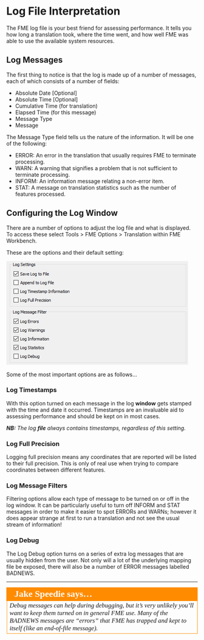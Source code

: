 # Log File Interpretation

The FME log file is your best friend for assessing performance. It tells you how long a translation took, where the time went, and how well FME was able to use the available system resources.

## Log Messages ##

The first thing to notice is that the log is made up of a number of messages, each of which consists of a number of fields:

- Absolute Date [Optional]
- Absolute Time [Optional]
- Cumulative Time (for translation)
- Elapsed Time (for this message)
- Message Type
- Message

The Message Type field tells us the nature of the information. It will be one of the following:

- ERROR: An error in the translation that usually requires FME to terminate processing.
- WARN: A warning that signifies a problem that is not sufficient to terminate processing.
- INFORM: An information message relating a non-error item.
- STAT: A message on translation statistics such as the number of features processed.


## Configuring the Log Window ##

There are a number of options to adjust the log file and what is displayed. To access these select Tools &gt; FME Options &gt; Translation within FME Workbench. 

These are the options and their default setting:

![](./Images/Img2.002.LogFMEOptions.png)

Some of the most important options are as follows...

### Log Timestamps ###

With this option turned on each message in the log **window** gets stamped with the time and date it occurred. Timestamps are an invaluable aid to assessing performance and should be kept on in most cases.

***NB:*** *The log **file** always contains timestamps, regardless of this setting.*

### Log Full Precision ###

Logging full precision means any coordinates that are reported will be listed to their full precision. This is only of real use when trying to compare coordinates between different features.

### Log Message Filters ###

Filtering options allow each type of message to be turned on or off in the log window. It can be particularly useful to turn off INFORM and STAT messages in order to make it easier to spot ERRORs and WARNs; however it does appear strange at first to run a translation and not see the usual stream of information!

### Log Debug ###

The Log Debug option turns on a series of extra log messages that are usually hidden from the user. Not only will a lot of the underlying mapping file be exposed, there will also be a number of ERROR messages labelled BADNEWS.

---

<table style="border-spacing: 0px">
<tr>
<td style="vertical-align:middle;background-color:darkorange;border: 2px solid darkorange">
<i class="fa fa-quote-left fa-lg fa-pull-left fa-fw" style="color:white;padding-right: 12px;vertical-align:text-top"></i>
<span style="color:white;font-size:x-large;font-weight: bold;font-family:serif">Jake Speedie says…</span>
</td>
</tr>

<tr>
<td style="border: 1px solid darkorange">
<span style="font-family:serif; font-style:italic; font-size:larger">
Debug messages can help during debugging, but it’s very unlikely you’ll want to keep them turned on in general FME use. Many of the BADNEWS messages are “errors” that FME has trapped and kept to itself (like an end-of-file message). 
</span>
</td>
</tr>
</table>
